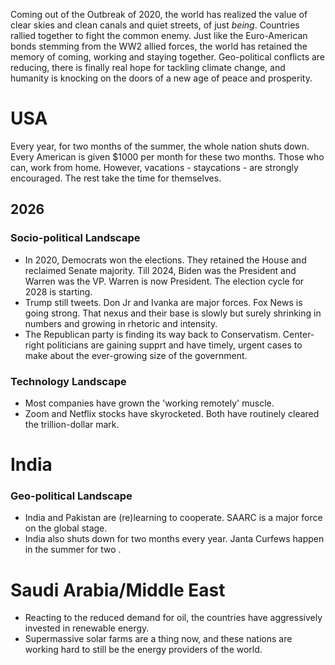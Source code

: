 Coming out of the Outbreak of 2020, the world has realized the value of clear skies and clean canals and quiet streets, of just _being_. Countries rallied together to fight the common enemy. Just like the Euro-American bonds stemming from the WW2 allied forces, the world has retained the memory of coming, working and staying together. Geo-political conflicts are reducing, there is finally real hope for tackling climate change, and humanity is knocking on the doors of a new age of peace and prosperity.

# USA
Every year, for two months of the summer, the whole nation shuts down. Every American is given $1000 per month for these two months. Those who can, work from home. However, vacations - staycations - are strongly encouraged. The rest take the time for themselves.

## 2026
### Socio-political Landscape
- In 2020, Democrats won the elections. They retained the House and reclaimed Senate majority. Till 2024, Biden was the President and Warren was the VP. Warren is now President. The election cycle for 2028 is starting.
- Trump still tweets. Don Jr and Ivanka are major forces. Fox News is going strong. That nexus and their base is slowly but surely shrinking in numbers and growing in rhetoric and intensity.
- The Republican party is finding its way back to Conservatism. Center-right politicians are gaining supprt and have timely, urgent cases to make about the ever-growing size of the government.

### Technology Landscape
- Most companies have grown the 'working remotely' muscle.
- Zoom and Netflix stocks have skyrocketed. Both have routinely cleared the trillion-dollar mark.


# India
### Geo-political Landscape
- India and Pakistan are (re)learning to cooperate. SAARC is a major force on the global stage.
- India also shuts down for two months every year. Janta Curfews happen in the summer for two . 

# Saudi Arabia/Middle East
- Reacting to the reduced demand for oil, the countries have aggressively invested in renewable energy. 
- Supermassive solar farms are a thing now, and these nations are working hard to still be the energy providers of the world.